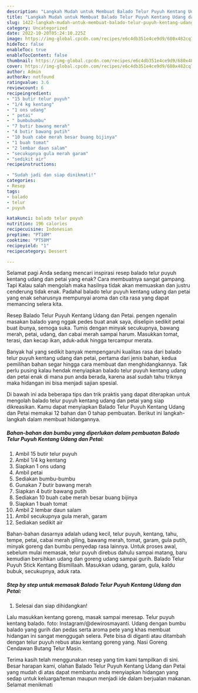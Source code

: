 ```yaml
---
description: "Langkah Mudah untuk Membuat Balado Telur Puyuh Kentang Udang dan Petai yang Bikin Ngiler, Buat Buka Puasa Enak Banget"
title: "Langkah Mudah untuk Membuat Balado Telur Puyuh Kentang Udang dan Petai yang Bikin Ngiler, Buat Buka Puasa Enak Banget"
slug: 1422-langkah-mudah-untuk-membuat-balado-telur-puyuh-kentang-udang-dan-petai-yang-bikin-ngiler-buat-buka-puasa-enak-banget
category: Uncategorized
date: 2022-10-20T05:24:10.225Z
image: https://img-global.cpcdn.com/recipes/e6c4db351e4ce9d9/680x482cq70/balado-telur-puyuh-kentang-udang-dan-petai-foto-resep-utama.jpg
hideToc: false
enableToc: true
enableTocContent: false
thumbnail: https://img-global.cpcdn.com/recipes/e6c4db351e4ce9d9/680x482cq70/balado-telur-puyuh-kentang-udang-dan-petai-foto-resep-utama.jpg
cover: https://img-global.cpcdn.com/recipes/e6c4db351e4ce9d9/680x482cq70/balado-telur-puyuh-kentang-udang-dan-petai-foto-resep-utama.jpg
author: Admin
authorAv: notfound
ratingvalue: 3.6
reviewcount: 6
recipeingredient:
- "15 butir telur puyuh"
- "1/4 kg kentang"
- "1 ons udang"
- " petai"
- " bumbubumbu"
- "7 butir bawang merah"
- "4 butir bawang putih"
- "10 buah cabe merah besar buang bijinya"
- "1 buah tomat"
- "2 lembar daun salam"
- "secukupnya gula merah garam"
- "sedikit air"
recipeinstructions:

- "Sudah jadi dan siap dinikmati!"
categories:
- Resep
tags:
- balado
- telur
- puyuh

katakunci: balado telur puyuh 
nutrition: 196 calories
recipecuisine: Indonesian
preptime: "PT10M"
cooktime: "PT58M"
recipeyield: "1"
recipecategory: Dessert

---
```



Selamat pagi Anda sedang mencari inspirasi resep balado telur puyuh kentang udang dan petai yang enak? Cara membuatnya sangat gampang. Tapi Kalau salah mengolah maka hasilnya tidak akan memuaskan dan justru cenderung tidak enak. Padahal balado telur puyuh kentang udang dan petai yang enak seharusnya mempunyai aroma dan cita rasa yang dapat memancing selera kita.


Resep Balado Telur Puyuh Kentang Udang dan Petai. pengen ngenalin masakan balado yang nggak pedes buat anak saya, diselipin sedikit petai buat ibunya, semoga suka. Tumis dengan minyak secukupnya, bawang merah, petai, udang, dan cabai merah sampai harum. Masukkan tomat, terasi, dan kecap ikan, aduk-aduk hingga tercampur merata.

Banyak hal yang sedikit banyak mempengaruhi kualitas rasa dari balado telur puyuh kentang udang dan petai, pertama dari jenis bahan, kedua pemilihan bahan segar hingga cara membuat dan menghidangkannya. Tak perlu pusing kalau hendak menyiapkan balado telur puyuh kentang udang dan petai enak di mana pun anda berada, karena asal sudah tahu triknya maka hidangan ini bisa menjadi sajian spesial.


Di bawah ini ada beberapa tips dan trik praktis yang dapat diterapkan untuk mengolah balado telur puyuh kentang udang dan petai yang siap dikreasikan. Kamu dapat menyiapkan Balado Telur Puyuh Kentang Udang dan Petai memakai 12 bahan dan 0 tahap pembuatan. Berikut ini langkah-langkah dalam membuat hidangannya.

<!--inarticleads1-->

##### Bahan-bahan dan bumbu yang diperlukan dalam pembuatan Balado Telur Puyuh Kentang Udang dan Petai:

1. Ambil 15 butir telur puyuh
1. Ambil 1/4 kg kentang
1. Siapkan 1 ons udang
1. Ambil  petai
1. Sediakan  bumbu-bumbu
1. Gunakan 7 butir bawang merah
1. Siapkan 4 butir bawang putih
1. Sediakan 10 buah cabe merah besar buang bijinya
1. Siapkan 1 buah tomat
1. Ambil 2 lembar daun salam
1. Ambil secukupnya gula merah, garam
1. Sediakan sedikit air


Bahan-bahan dasarnya adalah udang kecil, telur puyuh, kentang, tahu, tempe, petai, cabai merah giling, bawang merah, tomat, garam, gula putih, minyak goreng dan bumbu penyedap rasa lainnya. Untuk proses awal, sebelum mulai memasak, telur puyuh direbus dahulu sampai matang, baru kemudian bersihkan udang dan goreng udang sampai gurih. Balado Telur Puyuh Stick Kentang Bismillaah. Masukkan udang, garam, gula, kaldu bubuk, secukupnya, aduk rata. 

<!--inarticleads2-->

##### Step by step untuk memasak Balado Telur Puyuh Kentang Udang dan Petai:


1. Selesai dan siap dihidangkan!

Lalu masukkan kentang goreng, masak sampai meresap. Telur puyuh kentang balado. foto: Instagram/@dewirosmayanti. Udang dengan bumbu balado yang gurih dan pedas serta aroma pete yang khas membuat hidangan ini sangat menggugah selera. Pete bisa di diganti atau ditambah dengan telur puyuh rebus atau kentang goreng yang. Nasi Goreng Cendawan Butang Telur Masin. 

Terima kasih telah menggunakan resep yang tim kami tampilkan di sini. Besar harapan kami, olahan Balado Telur Puyuh Kentang Udang dan Petai yang mudah di atas dapat membantu anda menyiapkan hidangan yang sedap untuk keluarga/teman maupun menjadi ide dalam berjualan makanan. Selamat menikmati
